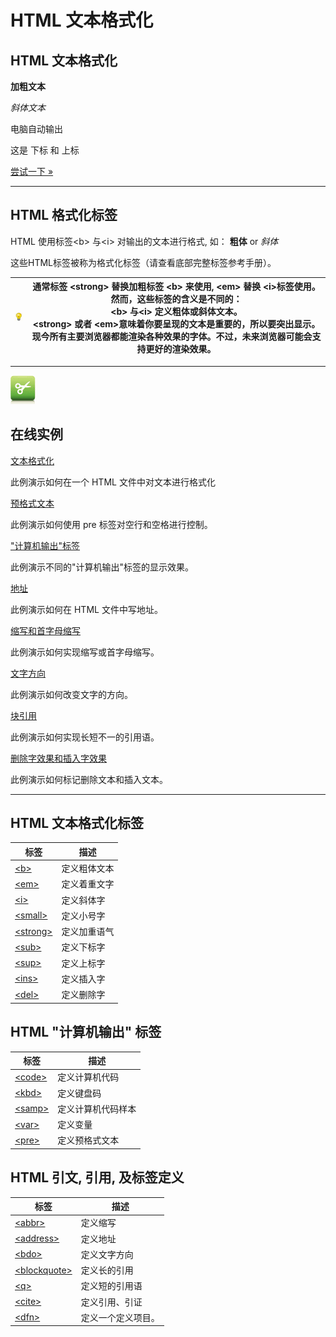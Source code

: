 # HTML 文本格式化

## HTML 文本格式化

**加粗文本** 

 _斜体文本_ 

电脑自动输出

 这是 下标 和 上标

[尝试一下 »](http://www.runoob.com/try/try.php?filename=tryhtml_formatting)

--------

## HTML 格式化标签

HTML 使用标签&lt;b&gt; 与&lt;i&gt; 对输出的文本进行格式, 如： **粗体**  or  _斜体_

这些HTML标签被称为格式化标签（请查看底部完整标签参考手册）。

| ![Remark](images/lamp.jpg) | **通常标签 &lt;strong&gt; 替换加粗标签 &lt;b&gt; 来使用, &lt;em&gt; 替换 &lt;i&gt;标签使用。**<br/>然而，这些标签的含义是不同的：<br/>&lt;b&gt; 与&lt;i&gt; 定义粗体或斜体文本。<br/>&lt;strong&gt; 或者 &lt;em&gt;意味着你要呈现的文本是重要的，所以要突出显示。现今所有主要浏览器都能渲染各种效果的字体。不过，未来浏览器可能会支持更好的渲染效果。 |
| ---- | ---- |

--------

![Examples](images/tryitimg.gif)

## 在线实例

[文本格式化](http://www.runoob.com/try/try.php?filename=tryhtml_formattingch)

 此例演示如何在一个 HTML 文件中对文本进行格式化

[预格式文本](http://www.runoob.com/try/try.php?filename=tryhtml_pre)

 此例演示如何使用 pre 标签对空行和空格进行控制。

["计算机输出"标签](http://www.runoob.com/try/try.php?filename=tryhtml_computeroutput)

 此例演示不同的"计算机输出"标签的显示效果。

[地址](http://www.runoob.com/try/try.php?filename=tryhtml_address)

 此例演示如何在 HTML 文件中写地址。

[缩写和首字母缩写](http://www.runoob.com/try/try.php?filename=tryhtml_abbr)

 此例演示如何实现缩写或首字母缩写。

[文字方向](http://www.runoob.com/try/try.php?filename=tryhtml_bdo)

 此例演示如何改变文字的方向。

[块引用](http://www.runoob.com/try/try.php?filename=tryhtml_q)

 此例演示如何实现长短不一的引用语。

[删除字效果和插入字效果](http://www.runoob.com/try/try.php?filename=tryhtml_del)

 此例演示如何标记删除文本和插入文本。

--------

## HTML 文本格式化标签

| 标签 | 描述 |
| ---- | ---- |
| [&lt;b&gt;](http://www.runoob.com/tags/tag-b.html) | 定义粗体文本 |
| [&lt;em&gt;](http://www.runoob.com/tags/tag-em.html) | 定义着重文字 |
| [&lt;i&gt;](http://www.runoob.com/tags/tag-i.html) | 定义斜体字 |
| [&lt;small&gt;](http://www.runoob.com/tags/tag-small.html) | 定义小号字 |
| [&lt;strong&gt;](http://www.runoob.com/tags/tag-strong.html) | 定义加重语气 |
| [&lt;sub&gt;](http://www.runoob.com/tags/tag-sub.html) | 定义下标字 |
| [&lt;sup&gt;](m/tags/tag-sup.html) | 定义上标字 |
| [&lt;ins&gt;](http://www.runoob.com/tags/tag-ins.html) | 定义插入字 |
| [&lt;del&gt;](http://www.runoob.com/tags/tag-del.html) | 定义删除字 |

## HTML "计算机输出" 标签

| 标签 | 描述 |
| ---- | ---- |
| [&lt;code&gt;](http://www.runoob.com/tags/tag-code.html) | 定义计算机代码 |
| [&lt;kbd&gt;](http://www.runoob.com/tags/tag-kbd.html) | 定义键盘码 |
| [&lt;samp&gt;](http://www.runoob.com/tags/tag-samp.html) | 定义计算机代码样本 |
| [&lt;var&gt;](http://www.runoob.com/tags/tag-var.html) | 定义变量 |
| [&lt;pre&gt;](http://www.runoob.com/tags/tag-pre.html) | 定义预格式文本 |

## HTML 引文, 引用, 及标签定义

| 标签 | 描述 |
| ---- | ---- |
| [&lt;abbr&gt;](http://www.runoob.com/tags/tag-abbr.html) | 定义缩写 |
| [&lt;address&gt;](http://www.runoob.com/tags/tag-address.html) | 定义地址 |
| [&lt;bdo&gt;](http://www.runoob.com/tags/tag-bdo.html) | 定义文字方向 |
| [&lt;blockquote&gt;](http://www.runoob.com/tags/tag-blockquote.html) | 定义长的引用 |
| [&lt;q&gt;](http://www.runoob.com/tags/tag-q.html) | 定义短的引用语 |
| [&lt;cite&gt;](http://www.runoob.com/tags/tag-cite.html) | 定义引用、引证 |
| [&lt;dfn&gt;](http://www.runoob.com/tags/tag-dfn.html) | 定义一个定义项目。 |
